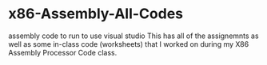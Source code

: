 # x86-Assembly-All-Codes
assembly code to run to use visual studio
This has all of the assignemnts as well as some in-class code (worksheets) that I worked on during my X86 Assembly Processor Code class.
